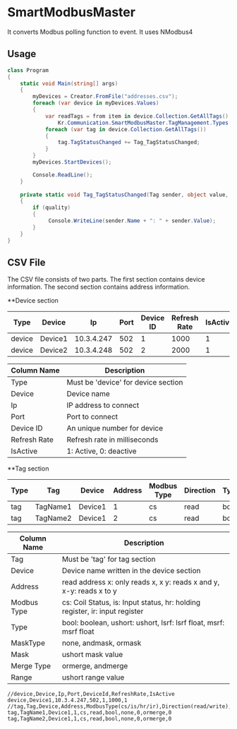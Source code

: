 # SmartModbusMaster

It converts Modbus polling function to event. It uses NModbus4 


## Usage
```csharp
class Program
{
    static void Main(string[] args)
    {           
        myDevices = Creator.FromFile("addresses.csv");
        foreach (var device in myDevices.Values)
        {
            var readTags = from item in device.Collection.GetAllTags() where item.TagDirection ==
                Kr.Communication.SmartModbusMaster.TagManagement.Types.Direction.Read select item;
            foreach (var tag in device.Collection.GetAllTags())
            {
                tag.TagStatusChanged += Tag_TagStatusChanged;
            }
        }
        myDevices.StartDevices();

        Console.ReadLine();
    }
    
    private static void Tag_TagStatusChanged(Tag sender, object value, bool quality)
    {
        if (quality)
        {
             Console.WriteLine(sender.Name + ": " + sender.Value);
        }
    }
}

```
## CSV File
The CSV file consists of two parts. The first section contains device information. The second section contains address information.

**Device section

| Type    | Device  | Ip         | Port | Device ID | Refresh Rate | IsActive |
| ------- | ------- | ---------- | ---- | --------- | ------------ | -------- |
| device  | Device1 | 10.3.4.247 | 502  | 1         | 1000         | 1        |
| device  | Device2 | 10.3.4.248 | 502  | 2         | 2000         | 1        |

| Column Name | Description |
| --- | --- |
| Type | Must be 'device' for device section |
| Device | Device name |
| Ip | IP address to connect  |
| Port | Port to connect |
| Device ID  | An unique number for device |
| Refresh Rate | Refresh rate in milliseconds |
| IsActive | 1: Active, 0: deactive |

**Tag section

| Type | Tag      | Device  | Address | Modbus Type | Direction | Type | MaskType | Mask | Merge Type | Range |
| ---- | -------- | ------- | ------- | ----------- | --------- | ---- | -------- | ---- | ---------- | ----- |
| tag  | TagName1 | Device1 | 1       | cs          | read      | bool | none     | 0    | ormerge    | 0     |
| tag  | TagName2 | Device1 | 2       | cs          | read      | bool | none     | 0    | ormerge    | 0     |

| Column Name | Description |
| --- | --- |
| Tag | Must be 'tag' for tag section |
| Device | Device name written in the device section |
| Address | read address x: only reads x, x y: reads x and y, x-y: reads x to y|
| Modbus Type | cs: Coil Status, is: Input status, hr: holding register, ir: input register |
| Type  | bool: boolean, ushort: ushort, lsrf: lsrf float, msrf: msrf float |
| MaskType | none, andmask, ormask |
| Mask | ushort mask value |
| Merge Type | ormerge, andmerge |
| Range | ushort range value |
```
//device,Device,Ip,Port,DeviceId,RefreshRate,IsActive
device,Device1,10.3.4.247,502,1,1000,1
//tag,Tag,Device,Address,ModbusType(cs/is/hr/ir),Direction(read/write),Type(bool/ushort/lsrf/msrf),MaskType(none/andmask/ormask),Mask,MergeType(andmerge/ormerge),Range
tag,TagName1,Device1,1,cs,read,bool,none,0,ormerge,0
tag,TagName2,Device1,1,cs,read,bool,none,0,ormerge,0
```
